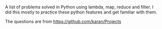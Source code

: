 A list of problems solved in Python using lambda, map, reduce and filter. I did this mostly to practice these python features and get familiar with them.

The questions are from https://github.com/karan/Projects
